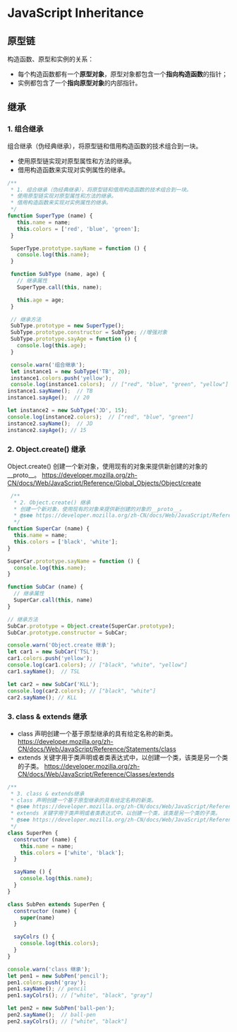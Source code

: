 # JavaScript Inheritance

## 原型链

构造函数、原型和实例的关系：

* 每个构造函数都有一个**原型对象**，原型对象都包含一个**指向构造函数**的指针；
* 实例都包含了一个**指向原型对象**的内部指针。

## 继承

### 1. 组合继承

组合继承（伪经典继承），将原型链和借用构造函数的技术组合到一块。

* 使用原型链实现对原型属性和方法的继承。
* 借用构造函数来实现对实例属性的继承。

```js
/**
 * 1. 组合继承（伪经典继承），将原型链和借用构造函数的技术组合到一块。
 * 使用原型链实现对原型属性和方法的继承。
 * 借用构造函数来实现对实例属性的继承。
 */
function SuperType (name) {
   this.name = name;
   this.colors = ['red', 'blue', 'green'];
 }

 SuperType.prototype.sayName = function () {
   console.log(this.name);
 }

 function SubType (name, age) {
   // 继承属性
   SuperType.call(this, name);

   this.age = age;
 }

 // 继承方法
 SubType.prototype = new SuperType();
 SubType.prototype.constructor = SubType; //增强对象
 SubType.prototype.sayAge = function () {
   console.log(this.age);
 }

 console.warn('组合继承');
 let instance1 = new SubType('TB', 20);
 instance1.colors.push('yellow');
 console.log(instance1.colors);  // ["red", "blue", "green", "yellow"]
instance1.sayName();  // TB
instance1.sayAge();  // 20

let instance2 = new SubType('JD', 15);
console.log(instance2.colors);  // ["red", "blue", "green"]
instance2.sayName();  // JD
instance2.sayAge(); // 15
```

### 2. Object.create() 继承

Object.create() 创建一个新对象，使用现有的对象来提供新创建的对象的__proto__。 https://developer.mozilla.org/zh-CN/docs/Web/JavaScript/Reference/Global_Objects/Object/create

```js
 /**
  * 2. Object.create() 继承
  * 创建一个新对象，使用现有的对象来提供新创建的对象的__proto__。
  * @see https://developer.mozilla.org/zh-CN/docs/Web/JavaScript/Reference/Global_Objects/Object/create
  */
function SuperCar (name) {
  this.name = name;
  this.colors = ['black', 'white'];
}

SuperCar.prototype.sayName = function () {
  console.log(this.name);
}

function SubCar (name) {
  // 继承属性
  SuperCar.call(this, name)
}

// 继承方法
SubCar.prototype = Object.create(SuperCar.prototype);
SubCar.prototype.constructor = SubCar;

console.warn('Object.create 继承');
let car1 = new SubCar('TSL');
car1.colors.push('yellow');
console.log(car1.colors); // ["black", "white", "yellow"]
car1.sayName();  // TSL

let car2 = new SubCar('KLL');
console.log(car2.colors); // ["black", "white"]
car2.sayName(); // KLL
```

### 3. class & extends 继承

 * class 声明创建一个基于原型继承的具有给定名称的新类。 https://developer.mozilla.org/zh-CN/docs/Web/JavaScript/Reference/Statements/class
 * extends 关键字用于类声明或者类表达式中，以创建一个类，该类是另一个类的子类。 https://developer.mozilla.org/zh-CN/docs/Web/JavaScript/Reference/Classes/extends

```js
/**
 * 3. class & extends继承
 * class 声明创建一个基于原型继承的具有给定名称的新类。
 * @see https://developer.mozilla.org/zh-CN/docs/Web/JavaScript/Reference/Statements/class
 * extends 关键字用于类声明或者类表达式中，以创建一个类，该类是另一个类的子类。
 * @see https://developer.mozilla.org/zh-CN/docs/Web/JavaScript/Reference/Classes/extends
 */
class SuperPen {
  constructor (name) {
    this.name = name;
    this.colors = ['white', 'black'];
  }

  sayName () {
    console.log(this.name);
  }
}

class SubPen extends SuperPen {
  constructor (name) {
    super(name)
  }

  sayColrs () {
    console.log(this.colors);
  }
}

console.warn('class 继承');
let pen1 = new SubPen('pencil');
pen1.colors.push('gray');
pen1.sayName(); // pencil
pen1.sayColrs(); // ["white", "black", "gray"]

let pen2 = new SubPen('ball-pen');
pen2.sayName();  // ball-pen
pen2.sayColrs(); // ["white", "black"]

```